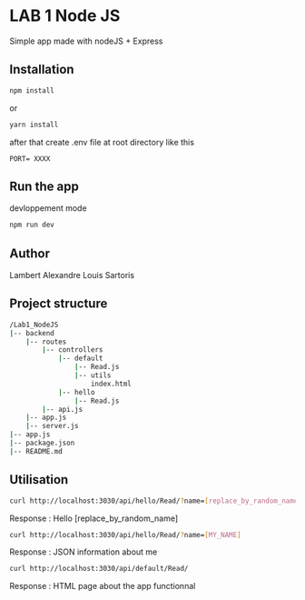 # LAB 1 Node JS

Simple app made with nodeJS + Express

## Installation

```bash
npm install
```

or

```bash
yarn install
```
after that create .env file at root directory like this 

```env
PORT= XXXX
```

## Run the app
devloppement mode
```bash
npm run dev
```


## Author

Lambert Alexandre Louis Sartoris

## Project structure

```bash
/Lab1_NodeJS
|-- backend
    |-- routes
        |-- controllers
            |-- default
                |-- Read.js
                |-- utils
                    index.html
            |-- hello
                |-- Read.js
        |-- api.js
    |-- app.js
    |-- server.js
|-- app.js
|-- package.json
|-- README.md
```

## Utilisation


```bash
curl http://localhost:3030/api/hello/Read/?name=[replace_by_random_name]
```
Response : Hello [replace_by_random_name]

```bash
curl http://localhost:3030/api/hello/Read/?name=[MY_NAME]
```
Response : JSON information about me

```bash
curl http://localhost:3030/api/default/Read/
```
Response : HTML page about the app functionnal
